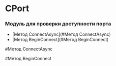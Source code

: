 # CPort

### Модуль для проверки доступности порта

- [Метод ConnectAsync](#Метод ConnectAsync)
- [Метод BeginConnect](#Метод BeginConnect)

#Метод ConnectAsync

#Метод BeginConnect

